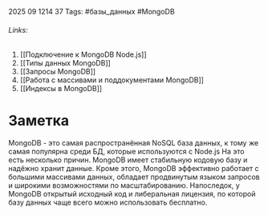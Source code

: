 2025 09 1214 37
Tags: #базы_данных #MongoDB
###### Links: 
1) [[Подключение к MongoDB Node.js]]
2) [[Типы данных MongoDB]]
3) [[Запросы MongoDB]]
4) [[Работа с массивами и поддокументами MongoDB]]
5) [[Индексы в MongoDB]]
# Заметка
MongoDB - это самая распространённая NoSQL база данных, к тому же самая популярна среди БД, которые используются с Node.js
На это есть несколько причин. MongoDB имеет стабильную кодовую базу и надёжно хранит данные. Кроме этого, MongoDB эффективно работает с большими массивами данных, обладает продвинутым языком запросов и широкими возможностями по масштабированию. Напоследок, у MongoDB открытый исходный код и либеральная лицензия, по которой базу данных чаще всего можно использовать бесплатно.
